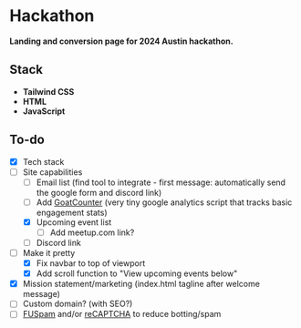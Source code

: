 # Hackathon

**Landing and conversion page for 2024 Austin hackathon.**

## Stack
- **Tailwind CSS**
- **HTML**
- **JavaScript**

## To-do
- [x] Tech stack
- [ ] Site capabilities
  - [ ] Email list (find tool to integrate - first message: automatically send the google form and discord link)
  - [ ] Add [GoatCounter](https://github.com/arp242/goatcounter) (very tiny google analytics script that tracks basic engagement stats)
  - [x] Upcoming event list
    - [ ] Add meetup.com link?
  - [ ] Discord link
- [ ] Make it pretty
  - [x] Fix navbar to top of viewport
  - [x] Add scroll function to "View upcoming events below"
- [x] Mission statement/marketing (index.html tagline after welcome message)
- [ ] Custom domain? (with SEO?)
- [ ] [FUSpam](https://www.whatsmyip.org/lib/fuspam-akismet-php/) and/or [reCAPTCHA](https://www.google.com/recaptcha/about/) to reduce botting/spam
